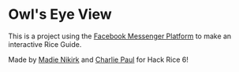 # Owl's Eye View

This is a project using the [Facebook Messenger Platform](https://developers.facebook.com/docs/messenger-platform/) to make an interactive Rice Guide. 

Made by [Madie Nikirk](mailto:mgn1@rice.edu) and [Charlie Paul](mailto:Charles.Paul@rice.edu) for Hack Rice 6!
